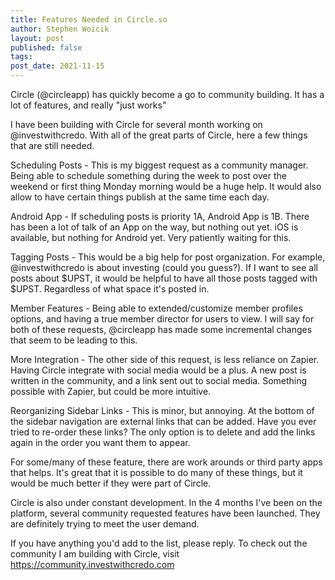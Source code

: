 ```yaml
---
title: Features Needed in Circle.so
author: Stephen Woicik
layout: post
published: false
tags:
post_date: 2021-11-15
---
```

Circle (@circleapp) has quickly become a go to community building. It has a lot of features, and really "just works"

I have been building with Circle for several month working on @investwithcredo. With all of the great parts of Circle, here a few things that are still needed.


Scheduling Posts - This is my biggest request as a community manager. Being able to schedule something during the week to post over the weekend or first thing Monday morning would be a huge help. It would also allow to have certain things publish at the same time each day.


Android App - If scheduling posts is priority 1A, Android App is 1B. There has been a lot of talk of an App on the way, but nothing out yet. iOS is available, but nothing for Android yet. Very patiently waiting for this.


Tagging Posts - This would be a big help for post organization. For example, @investwithcredo is about investing (could you guess?). If I want to see all posts about $UPST, it would be helpful to have all those posts tagged with $UPST. Regardless of what space it's posted in.


Member Features - Being able to extended/customize member profiles options, and having a true member director for users to view. I will say for both of these requests, @circleapp has made some incremental changes that seem to be leading to this.


More Integration - The other side of this request, is less reliance on Zapier. Having Circle integrate with social media would be a plus. A new post is written in the community, and a link sent out to social media. Something possible with Zapier, but could be more intuitive.


Reorganizing Sidebar Links - This is minor, but annoying. At the bottom of the sidebar navigation are external links that can be added. Have you ever tried to re-order these links? The only option is to delete and add the links again in the order you want them to appear.


For some/many of these feature, there are work arounds or third party apps that helps. It's great that it is possible to do many of these things, but it would be much better if they were part of Circle.


Circle is also under constant development. In the 4 months I've been on the platform, several community requested features have been launched. They are definitely trying to meet the user demand.


If you have anything you'd add to the list, please reply. To check out the community I am building with Circle, visit https://community.investwithcredo.com
